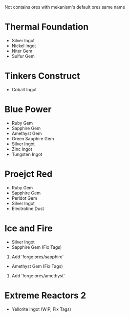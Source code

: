 Not contains ores with mekanism's default ores same name

# Thermal Foundation

* Silver Ingot
* Nickel Ingot
* Niter Gem
* Sulfur Gem

# Tinkers Construct

* Cobalt Ingot

# Blue Power

* Ruby Gem
* Sapphire Gem
* Amethyst Gem
* Green Sapphire Gem
* Silver Ingot
* Zinc Ingot
* Tungsten Ingot

# Proejct Red

* Ruby Gem
* Sapphire Gem
* Peridot Gem
* Silver Ingot
* Electrotine Dust

# Ice and Fire

* Silver Ingot
* Sapphire Gem (Fix Tags)
1. Add 'forge:ores/sapphire'
* Amethyst Gem (Fix Tags)
1. Add 'forge:ores/amethyst'

# Extreme Reactors 2

* Yellorite Ingot (WIP, Fix Tags)
